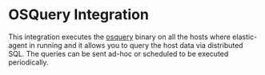 # OSQuery Integration

This integration executes the [osquery](https://osquery.io/) binary on all the
hosts where elastic-agent in running and it allows you to query the host data
via distributed SQL. The queries can be sent ad-hoc or scheduled to be executed
periodically.
